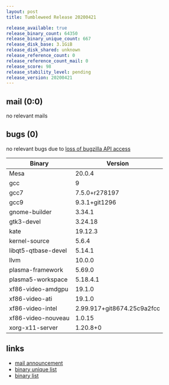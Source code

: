 ```yaml
---
layout: post
title: Tumbleweed Release 20200421

release_available: true
release_binary_count: 64350
release_binary_unique_count: 667
release_disk_base: 3.1GiB
release_disk_shared: unknown
release_reference_count: 0
release_reference_count_mail: 0
release_score: 98
release_stability_level: pending
release_version: 20200421
---
```


## mail (0:0)

no relevant mails

## bugs (0)

<!--more-->

no relevant bugs due to [loss of bugzilla API access](https://bugzilla.opensuse.org/show_bug.cgi?id=1157722)

Binary | Version
--- | ---
Mesa | 20.0.4
gcc | 9
gcc7 | 7.5.0+r278197
gcc9 | 9.3.1+git1296
gnome-builder | 3.34.1
gtk3-devel | 3.24.18
kate | 19.12.3
kernel-source | 5.6.4
libqt5-qtbase-devel | 5.14.1
llvm | 10.0.0
plasma-framework | 5.69.0
plasma5-workspace | 5.18.4.1
xf86-video-amdgpu | 19.1.0
xf86-video-ati | 19.1.0
xf86-video-intel | 2.99.917+git8674.25c9a2fcc
xf86-video-nouveau | 1.0.15
xorg-x11-server | 1.20.8+0

## links

- [mail announcement](https://lists.opensuse.org/opensuse-factory/2020-04/msg00371.html)
- [binary unique list](http://download.opensuse.org/history/20200421/rpm.unique.list)
- [binary list](http://download.opensuse.org/history/20200421/rpm.list)
